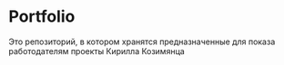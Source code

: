 # Portfolio
Это репозиторий, в котором хранятся предназначенные для показа работодателям проекты Кирилла Козимянца
